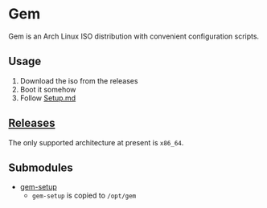 # Gem
Gem is an Arch Linux ISO distribution with convenient configuration scripts.

## Usage

1. Download the iso from the releases
2. Boot it somehow
3. Follow [Setup.md](Setup.md)

## [Releases](https://github.com/GeodeGames/gem/releases)
The only supported architecture at present is `x86_64`.

## Submodules
- [gem-setup](https://github.com/GeodeGames/gem-setup)
    - `gem-setup` is copied to `/opt/gem`